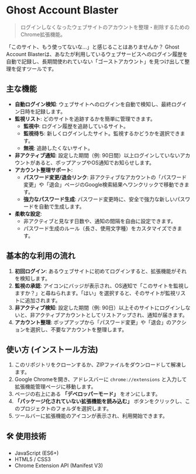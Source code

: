 # Ghost Account Blaster

> ログインしなくなったウェブサイトのアカウントを整理・削除するためのChrome拡張機能。

「このサイト、もう使ってないな...」と感じることはありませんか？ Ghost Account Blasterは、あなたが利用しているウェブサービスへのログイン履歴を自動で記録し、長期間使われていない「ゴーストアカウント」を見つけ出して整理を促すツールです。

## 主な機能

- **自動ログイン検知**: ウェブサイトへのログインを自動で検知し、最終ログイン日時を記録します。
- **監視リスト**: どのサイトを追跡するかを簡単に管理できます。
  - **監視中**: ログイン履歴を追跡しているサイト。
  - **監視待ち**: 新しくログインしたサイト。監視するかどうかを選択できます。
  - **無視**: 追跡したくないサイト。
- **非アクティブ通知**: 設定した期間（例: 90日間）以上ログインしていないアカウントがあると、ポップアップやOS通知でお知らせします。
- **アカウント整理サポート**:
  - **パスワード変更/退会リンク**: 非アクティブなアカウントの「パスワード変更」や「退会」ページのGoogle検索結果へワンクリックで移動できます。
  - **強力なパスワード生成**: パスワード変更時に、安全で強力な新しいパスワードを自動で生成します。
- **柔軟な設定**:
  - 非アクティブと見なす日数や、通知の間隔を自由に設定できます。
  - パスワード生成のルール（長さ、使用文字種）をカスタマイズできます。

## 基本的な利用の流れ

1. **初回ログイン**: あるウェブサイトに初めてログインすると、拡張機能がそれを検知します。
2. **監視の承認**: アイコンにバッジが表示され、OS通知で「このサイトを監視しますか？」と尋ねられます。「はい」を選択すると、そのサイトが監視リストに追加されます。
3. **非アクティブ検知**: 設定した期間（例: 90日）以上そのサイトにログインしないと、非アクティブアカウントとしてリストアップされ、通知が届きます。
4. **アカウント整理**: ポップアップから「パスワード変更」や「退会」のアクションを選択し、不要なアカウントを整理します。

## 使い方 (インストール方法)

1. このリポジトリをクローンするか、ZIPファイルをダウンロードして解凍します。
2. Google Chromeを開き、アドレスバーに `chrome://extensions` と入力して拡張機能管理ページに移動します。
3. ページの右上にある **「デベロッパーモード」** をオンにします。
4. **「パッケージ化されていない拡張機能を読み込む」** ボタンをクリックし、このプロジェクトのフォルダを選択します。
5. ツールバーに拡張機能のアイコンが表示され、利用開始できます。

## 🛠️ 使用技術

- JavaScript (ES6+)
- HTML5 / CSS3
- Chrome Extension API (Manifest V3)
